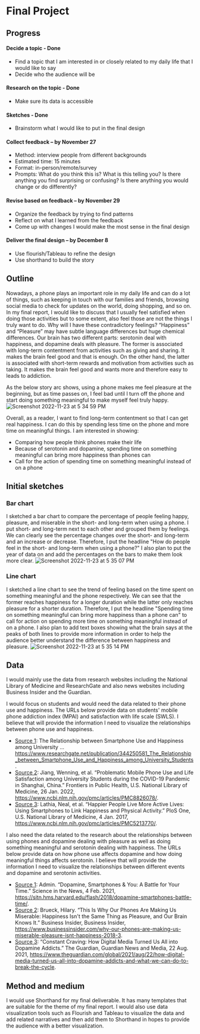 # Final Project
## Progress
#### Decide a topic - Done
- Find a topic that I am interested in or closely related to my daily life that I would like to say 
- Decide who the audience will be 

#### Research on the topic - Done
- Make sure its data is accessible 

#### Sketches - Done
- Brainstorm what I would like to put in the final design 

#### Collect feedback – by November 27
- Method: interview people from different backgrounds  
- Estimated time: 15 minutes
-	Format: in-person/remote/survey
-	Prompts: What do you think this is? What is this telling you? Is there anything you find surprising or confusing? Is there anything you would change or do differently? 

#### Revise based on feedback – by November 29
-	Organize the feedback by trying to find patterns
-	Reflect on what I learned from the feedback 
-	Come up with changes I would make the most sense in the final design 

#### Deliver the final design – by December 8 
-	Use flourish/Tableau to refine the design
-	Use shorthand to build the story 


## Outline
Nowadays, a phone plays an important role in my daily life and can do a lot of things, such as keeping in touch with our families and friends, browsing social media to check for updates on the world, doing shopping, and so on. In my final report, I would like to discuss that I usually feel satisfied when doing those activities but to some extent, also feel those are not the things I truly want to do. Why will I have these contradictory feelings? “Happiness” and “Pleasure” may have subtle language differences but huge chemical differences. Our brain has two different parts: serotonin deal with happiness, and dopamine deals with pleasure. The former is associated with long-term contentment from activities such as giving and sharing. It makes the brain feel good and that is enough. On the other hand, the latter is associated with short-term rewards and motivation from activities such as taking. It makes the brain feel good and wants more and therefore easy to leads to addiction. 

As the below story arc shows, using a phone makes me feel pleasure at the beginning, but as time passes on, I feel bad until I turn off the phone and start doing something meaningful to make myself feel truly happy. 
![Screenshot 2022-11-23 at 5 34 59 PM](https://user-images.githubusercontent.com/116990977/203657411-896d5944-8547-4a01-95aa-f479bc34965c.png)

Overall, as a reader, I want to find long-term contentment so that I can get real happiness. I can do this by spending less time on the phone and more time on meaningful things. I am interested in showing:
- Comparing how people think phones make their life
- Because of serotonin and dopamine, spending time on something meaningful can bring more happiness than phones can
- Call for the action of spending time on something meaningful instead of on a phone


## Initial sketches
### Bar chart
I sketched a bar chart to compare the percentage of people feeling happy, pleasure, and miserable in the short- and long-term when using a phone. I put short- and long-term next to each other and grouped them by feelings. We can clearly see the percentage changes over the short- and long-term and an increase or decrease. Therefore, I put the headline "How do people feel in the short- and long-term when using a phone?" I also plan to put the year of data on and add the percentages on the bars to make them look more clear.
![Screenshot 2022-11-23 at 5 35 07 PM](https://user-images.githubusercontent.com/116990977/203657439-4fae7c96-6319-45c8-b279-e2c7ebb0a51b.png)

### Line chart
I sketched a line chart to see the trend of feeling based on the time spent on something meaningful and the phone respectively. We can see that the former reaches happiness for a longer duration while the latter only reaches pleasure for a shorter duration. Therefore, I put the headline "Spending time on something meaningful can bring more happiness than a phone can" to call for action on spending more time on something meaningful instead of on a phone. I also plan to add text boxes showing what the brain says at the peaks of both lines to provide more information in order to help the audience better understand the difference between happiness and pleasure.
![Screenshot 2022-11-23 at 5 35 14 PM](https://user-images.githubusercontent.com/116990977/203657461-4016427b-16af-4a1f-87b0-8ff70766b055.png)


## Data
I would mainly use the data from research websites including the National Library of Medicine and ResearchGate and also news websites including Business Insider and the Guardian. 

I would focus on students and would need the data related to their phone use and happiness. The URLs below provide data on students' mobile phone addiction index (MPAI) and satisfaction with life scale (SWLS). I believe that will provide the information I need to visualize the relationships between phone use and happiness. 
- [Source 1](https://www.researchgate.net/publication/344250581_The_Relationship_between_Smartphone_Use_and_Happiness_among_University_Students): The Relationship between Smartphone Use and Happiness among University ... https://www.researchgate.net/publication/344250581_The_Relationship_between_Smartphone_Use_and_Happiness_among_University_Students. 
- [Source 2](https://www.ncbi.nlm.nih.gov/pmc/articles/PMC8826078/): Jiang, Wenning, et al. “Problematic Mobile Phone Use and Life Satisfaction among University Students during the COVID-19 Pandemic in Shanghai, China.” Frontiers in Public Health, U.S. National Library of Medicine, 26 Jan. 2022, https://www.ncbi.nlm.nih.gov/pmc/articles/PMC8826078/. 
- [Source 3](https://www.ncbi.nlm.nih.gov/pmc/articles/PMC5213770/): Lathia, Neal, et al. “Happier People Live More Active Lives: Using Smartphones to Link Happiness and Physical Activity.” PloS One, U.S. National Library of Medicine, 4 Jan. 2017, https://www.ncbi.nlm.nih.gov/pmc/articles/PMC5213770/. 

I also need the data related to the research about the relationships between using phones and dopamine dealing with pleasure as well as doing something meaningful and serotonin dealing with happiness. The URLs below provide data on how phone use affects dopamine and how doing meaningful things affects serotonin. I believe that will provide the information I need to visualize the relationships between different events and dopamine and serotonin activities. 
- [Source 1](https://sitn.hms.harvard.edu/flash/2018/dopamine-smartphones-battle-time/): Admin. “Dopamine, Smartphones &amp; You: A Battle for Your Time.” Science in the News, 4 Feb. 2021, https://sitn.hms.harvard.edu/flash/2018/dopamine-smartphones-battle-time/. 
- [Source 2](https://www.businessinsider.com/why-our-phones-are-making-us-miserable-pleasure-isnt-happiness-2018-3): Brueck, Hilary. “This Is Why Our Phones Are Making Us Miserable: Happiness Isn't the Same Thing as Pleasure, and Our Brain Knows It.” Business Insider, Business Insider, https://www.businessinsider.com/why-our-phones-are-making-us-miserable-pleasure-isnt-happiness-2018-3. 
- [Source 3](https://www.theguardian.com/global/2021/aug/22/how-digital-media-turned-us-all-into-dopamine-addicts-and-what-we-can-do-to-break-the-cycle): “Constant Craving: How Digital Media Turned Us All into Dopamine Addicts.” The Guardian, Guardian News and Media, 22 Aug. 2021, https://www.theguardian.com/global/2021/aug/22/how-digital-media-turned-us-all-into-dopamine-addicts-and-what-we-can-do-to-break-the-cycle. 

## Method and medium
I would use Shorthand for my final deliverable. It has many templates that are suitable for the theme of my final report. I would also use data visualization tools such as Flourish and Tableau to visualize the data and add related narratives and then add them to Shorthand in hopes to provide the audience with a better visualization. 
